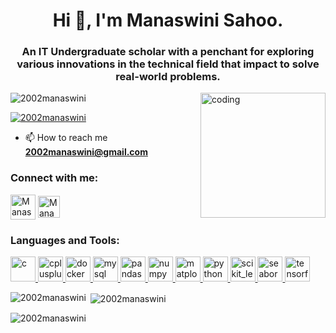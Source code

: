 <h1 align="center">Hi 👋, I'm Manaswini Sahoo.</h1>
<h3 align="center">An IT Undergraduate scholar with a penchant for exploring various innovations in the technical field that impact to solve real-world problems.</h3>
<img align="right" alt="coding" width="200" src="https://i.pinimg.com/originals/e7/26/c7/e726c74ac081eed50feee1433d12c998.gif">
<p align="left"> <img src="https://komarev.com/ghpvc/?username=2002manaswini&label=Profile%20views&color=0e75b6&style=flat" alt="2002manaswini" /> </p>

<p align="left"> <a href="https://github.com/ryo-ma/github-profile-trophy"><img src="https://github-profile-trophy.vercel.app/?username=2002manaswini" alt="2002manaswini" /></a> </p>

- 📫 How to reach me **2002manaswini@gmail.com**

<h3 align="left">Connect with me:</h3>
<p align="left">
<a href="https://www.linkedin.com/in/manaswini-sahoo-760a49210/" target="blank"><img align="center" src="https://cdn5.vectorstock.com/i/1000x1000/70/34/linkedin-logo-icon-image-vector-37037034.jpg" alt="Manaswini Sahoo" height="40" width="40" /></a>
<a href="https://www.leetcode.com/https://leetcode.com/1906563/" target="blank"><img align="center" src="https://user-images.githubusercontent.com/36547915/97088991-45da5d00-1652-11eb-900f-80d106540f4f.png" alt="Manaswini Sahoo" height="35" width="35" /></a>
</p>

<h3 align="left">Languages and Tools:</h3>
<p align="left"> <a href="https://www.cprogramming.com/" target="_blank" rel="noreferrer"> <img src="https://upload.wikimedia.org/wikipedia/commons/thumb/1/18/C_Programming_Language.svg/1200px-C_Programming_Language.svg.png" alt="c" width="40" height="40"/> </a> <a href="https://www.w3schools.com/cpp/" target="_blank" rel="noreferrer"> <img src="https://www.freeiconspng.com/thumbs/c-logo-icon/c--logo-icon-0.png" alt="cplusplus" width="40" height="40"/> </a> 
<a href="https://www.docker.com/" target="_blank" rel="noreferrer"> <img src="https://1000logos.net/wp-content/uploads/2021/11/Docker-Logo-2013.png" alt="docker" width="40" height="40"/> </a> 
<a href="https://www.mysql.com/" target="_blank" rel="noreferrer"> <img src="https://www.freepnglogos.com/uploads/logo-mysql-png/logo-mysql-mysql-logo-png-images-are-download-crazypng-21.png" alt="mysql" width="40" height="40"/> </a> 
<a href="https://pandas.pydata.org/" target="_blank" rel="noreferrer"> <img src="https://encrypted-tbn0.gstatic.com/images?q=tbn:ANd9GcRL6KVxKn3wF6RCh6noYsf08fydt2msfA8MeGb15TVkXwfBndztkWI9ulDiAvaiR9NjGJk&usqp=CAU" alt="pandas" width="40" height="40"/> </a> 
<a href="https://numpy.org/" target="_blank" rel="noreferrer"> <img src="https://upload.wikimedia.org/wikipedia/commons/thumb/3/31/NumPy_logo_2020.svg/1280px-NumPy_logo_2020.svg.png" alt="numpy" width="40" height="40"/> </a> 
<a href="https://matplotlib.org/" target="_blank" rel="noreferrer"> <img src="https://ecshackweek.github.io/img/tutorials/python-packages/matplotlib.png" alt="matplotlib" width="40" height="40"/> </a> 
<a href="https://www.python.org" target="_blank" rel="noreferrer"> <img src="https://banner2.cleanpng.com/20180412/kye/kisspng-python-programming-language-computer-programming-language-5acfdc3636bac7.8891188615235717662242.jpg" alt="python" width="40" height="40"/> </a> 
<a href="https://scikit-learn.org/" target="_blank" rel="noreferrer"> <img src="https://upload.wikimedia.org/wikipedia/commons/0/05/Scikit_learn_logo_small.svg" alt="scikit_learn" width="40" height="40"/> </a> <a href="https://seaborn.pydata.org/" target="_blank" rel="noreferrer"> <img src="https://seaborn.pydata.org/_images/logo-mark-lightbg.svg" alt="seaborn" width="40" height="40"/> </a> 
<a href="https://www.tensorflow.org" target="_blank" rel="noreferrer"> <img src="https://www.vectorlogo.zone/logos/tensorflow/tensorflow-icon.svg" alt="tensorflow" width="40" height="40"/> </a> </p>

<p><img align="left" src="https://github-readme-stats.vercel.app/api/top-langs?username=2002manaswini&show_icons=true&locale=en&layout=compact" alt="2002manaswini" /></p>

<p>&nbsp;<img align="center" src="https://github-readme-stats.vercel.app/api?username=2002manaswini&show_icons=true&locale=en" alt="2002manaswini" /></p>

<p><img align="center" src="https://github-readme-streak-stats.herokuapp.com/?user=2002manaswini&" alt="2002manaswini" /></p>
